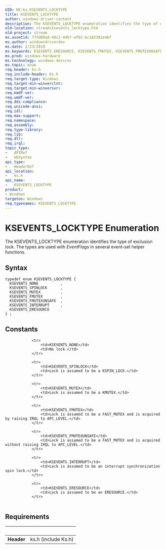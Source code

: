```yaml
---
UID: NE:ks.KSEVENTS_LOCKTYPE
title: KSEVENTS_LOCKTYPE
author: windows-driver-content
description: The KSEVENTS_LOCKTYPE enumeration identifies the type of exclusion lock. The types are used with EventFlags in several event-set helper functions.
old-location: stream\ksevents_locktype.htm
old-project: stream
ms.assetid: 775d08ad-40c2-44b7-af02-6c182301e46f
ms.author: windowsdriverdev
ms.date: 2/23/2018
ms.keywords: KSEVENTS_ERESOURCE, KSEVENTS_FMUTEX, KSEVENTS_FMUTEXUNSAFE, KSEVENTS_INTERRUPT, KSEVENTS_LOCKTYPE, KSEVENTS_LOCKTYPE enumeration [Streaming Media Devices], KSEVENTS_MUTEX, KSEVENTS_NONE, KSEVENTS_SPINLOCK, ks-struct_293dbf13-1dbe-478e-83fb-d38e17e4a697.xml, ks/KSEVENTS_ERESOURCE, ks/KSEVENTS_FMUTEX, ks/KSEVENTS_FMUTEXUNSAFE, ks/KSEVENTS_INTERRUPT, ks/KSEVENTS_LOCKTYPE, ks/KSEVENTS_MUTEX, ks/KSEVENTS_NONE, ks/KSEVENTS_SPINLOCK, stream.ksevents_locktype
ms.prod: windows-hardware
ms.technology: windows-devices
ms.topic: enum
req.header: ks.h
req.include-header: Ks.h
req.target-type: Windows
req.target-min-winverclnt: 
req.target-min-winversvr: 
req.kmdf-ver: 
req.umdf-ver: 
req.ddi-compliance: 
req.unicode-ansi: 
req.idl: 
req.max-support: 
req.namespace: 
req.assembly: 
req.type-library: 
req.lib: 
req.dll: 
req.irql: 
topic_type:
-	APIRef
-	kbSyntax
api_type:
-	HeaderDef
api_location:
-	ks.h
api_name:
-	KSEVENTS_LOCKTYPE
product:
- Windows
targetos: Windows
req.typenames: KSEVENTS_LOCKTYPE
---
```


# KSEVENTS_LOCKTYPE Enumeration
The KSEVENTS_LOCKTYPE enumeration identifies the type of exclusion lock. The types are used with <i>EventFlags</i> in several event-set helper functions.

## Syntax
```
typedef enum KSEVENTS_LOCKTYPE {
  KSEVENTS_NONE          ,
  KSEVENTS_SPINLOCK      ,
  KSEVENTS_MUTEX         ,
  KSEVENTS_FMUTEX        ,
  KSEVENTS_FMUTEXUNSAFE  ,
  KSEVENTS_INTERRUPT     ,
  KSEVENTS_ERESOURCE
} ;
```

## Constants

<table>
            
                <tr>
                    <td>KSEVENTS_NONE</td>
                    <td>No lock.</td>
                </tr>
            
                <tr>
                    <td>KSEVENTS_SPINLOCK</td>
                    <td>Lock is assumed to be a KSPIN_LOCK.</td>
                </tr>
            
                <tr>
                    <td>KSEVENTS_MUTEX</td>
                    <td>Lock is assumed to be a KMUTEX.</td>
                </tr>
            
                <tr>
                    <td>KSEVENTS_FMUTEX</td>
                    <td>Lock is assumed to be a FAST_MUTEX and is acquired by raising IRQL to APC_LEVEL.</td>
                </tr>
            
                <tr>
                    <td>KSEVENTS_FMUTEXUNSAFE</td>
                    <td>Lock is assumed to be a FAST_MUTEX and is acquired without raising IRQL to APC_LEVEL.</td>
                </tr>
            
                <tr>
                    <td>KSEVENTS_INTERRUPT</td>
                    <td>Lock is assumed to be an interrupt synchronization spin lock.</td>
                </tr>
            
                <tr>
                    <td>KSEVENTS_ERESOURCE</td>
                    <td>Lock is assumed to be an ERESOURCE.</td>
                </tr>
</table>


## Requirements
| &nbsp; | &nbsp; |
| ---- |:---- |
| **Header** | ks.h (include Ks.h) |